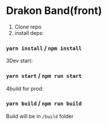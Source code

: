# Drakon Band(front)

1. Clone repo
2. install deps:
### `yarn install` / `npm install`
3Dev start:
### `yarn start` / `npm run start`
4build for prod:
### `yarn build` / `npm run build`
Build will be in `/build` folder
